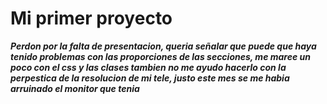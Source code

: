 # Mi primer proyecto
***Perdon por la falta de presentacion, queria señalar que puede que haya tenido problemas con las proporciones de las secciones, me maree un poco con el css y las clases tambien no me ayudo hacerlo con la perpestica de la resolucion de mi tele, justo este mes se me habia arruinado el monitor que tenia***
